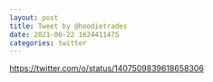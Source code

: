 ```yaml
--- 
layout: post 
title: Tweet by @hoodietrades 
date: 2021-06-22 1624411475 
categories: twitter 
--- 
```

https://twitter.com/o/status/1407509839618658306